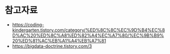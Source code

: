# 참고자료
- https://coding-kindergarten.tistory.com/category/%ED%8C%8C%EC%9D%B4%EC%8D%AC%20%ED%8C%A8%ED%82%A4%EC%A7%80/%EC%9B%B9%20%ED%81%AC%EB%A1%A4%EB%A7%81
- https://bigdata-doctrine.tistory.com/3